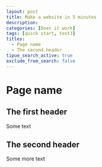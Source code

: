 ```yaml
---
layout: post
title: Make a website in 5 minutes
description:
categories: [Does it work]
tags: [quick start, test3]
titles:
  - Page name
  - The second header
tipue_search_active: true
exclude_from_search: false
---
```


# Page name

## The first header
Some text

## The second header
Some more text
